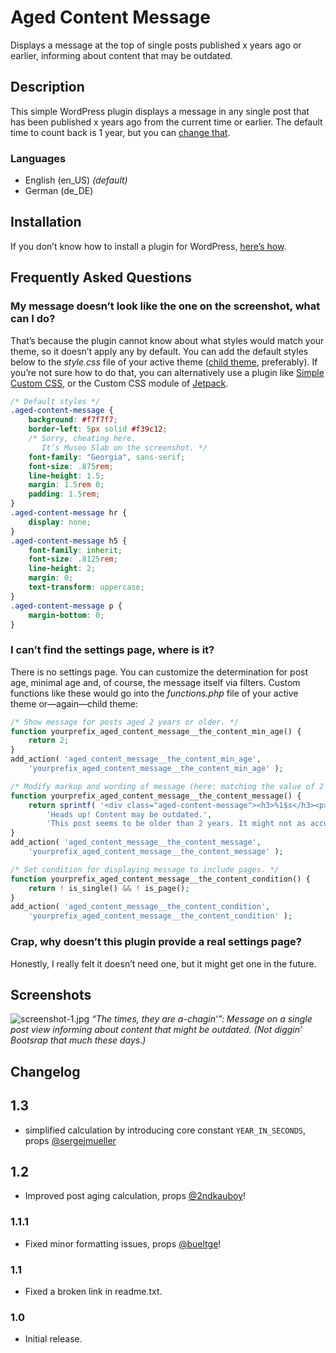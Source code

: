 # Aged Content Message 

Displays a message at the top of single posts published x years ago or earlier, informing about content that may be outdated.

## Description

This simple WordPress plugin displays a message in any single post that has been published x years ago from the current time or earlier. The default time to count back is 1 year, but you can [change that](//wordpress.org/plugins/aged-content-message/faq/).

### Languages

* English (en_US) _(default)_
* German (de_DE)

## Installation

If you don’t know how to install a plugin for WordPress, [here’s how](http://codex.wordpress.org/Managing_Plugins#Installing_Plugins).

## Frequently Asked Questions

### My message doesn’t look like the one on the screenshot, what can I do?

That’s because the plugin cannot know about what styles would match your theme, so it doesn’t apply any by default. You can add the default styles below to the *style.css* file of your active theme ([child theme](//codex.wordpress.org/Child_Themes), preferably). If you’re not sure how to do that, you can alternatively use a plugin like [Simple Custom CSS](//wordpress.org/plugins/simple-custom-css/), or the Custom CSS module of [Jetpack](//wordpress.org/plugins/jetpack/).

```css
/* Default styles */
.aged-content-message {
	background: #f7f7f7;
	border-left: 5px solid #f39c12;
	/* Sorry, cheating here.
	   It’s Museo Slab on the screenshot. */
	font-family: "Georgia", sans-serif;
	font-size: .875rem;
	line-height: 1.5;
	margin: 1.5rem 0;
	padding: 1.5rem;
}
.aged-content-message hr {
	display: none;
}
.aged-content-message h5 {
	font-family: inherit;
	font-size: .8125rem;
	line-height: 2;
	margin: 0;
	text-transform: uppercase;
}
.aged-content-message p {
	margin-bottom: 0;
}
```

### I can’t find the settings page, where is it?

There is no settings page. You can customize the determination for post age, minimal age and, of course, the message itself via filters. Custom functions like these would go into the *functions.php* file of your active theme or—again—child theme:

```php
/* Show message for posts aged 2 years or older. */
function yourprefix_aged_content_message__the_content_min_age() {
	return 2;
}
add_action( 'aged_content_message__the_content_min_age',
	'yourprefix_aged_content_message__the_content_min_age' );

/* Modify markup and wording of message (here: matching the value of 2 years set above). */
function yourprefix_aged_content_message__the_content_message() {
	return sprintf( '<div class="aged-content-message"><h3>%1$s</h3><p><em>%2$s</em></p></div>' . "\n",
		'Heads up! Content may be outdated.',
		'This post seems to be older than 2 years. It might not as accurate as it used to be.' );
}
add_action( 'aged_content_message__the_content_message',
	'yourprefix_aged_content_message__the_content_message' );

/* Set condition for displaying message to include pages. */
function yourprefix_aged_content_message__the_content_condition() {
	return ! is_single() && ! is_page();
}
add_action( 'aged_content_message__the_content_condition',
	'yourprefix_aged_content_message__the_content_condition' );
```

### Crap, why doesn’t this plugin provide a real settings page?

Honestly, I really felt it doesn’t need one, but it might get one in the future.

## Screenshots

![screenshot-1.jpg](https://raw.githubusercontent.com/glueckpress/aged-content-message/assets/assets/screenshot-1.jpg)
_“The times, they are a-chagin’”: Message on a single post view informing about content that might be outdated. (Not diggin’ Bootsrap that much these days.)_

## Changelog

## 1.3

* simplified calculation by introducing core constant `YEAR_IN_SECONDS`, props [@sergejmueller](//github.com/sergejmueller)

## 1.2

* Improved post aging calculation, props [@2ndkauboy](//github.com/2ndkauboy)!

### 1.1.1

* Fixed minor formatting issues, props [@bueltge](//github.com/bueltge)!

### 1.1

* Fixed a broken link in readme.txt.

### 1.0

* Initial release.